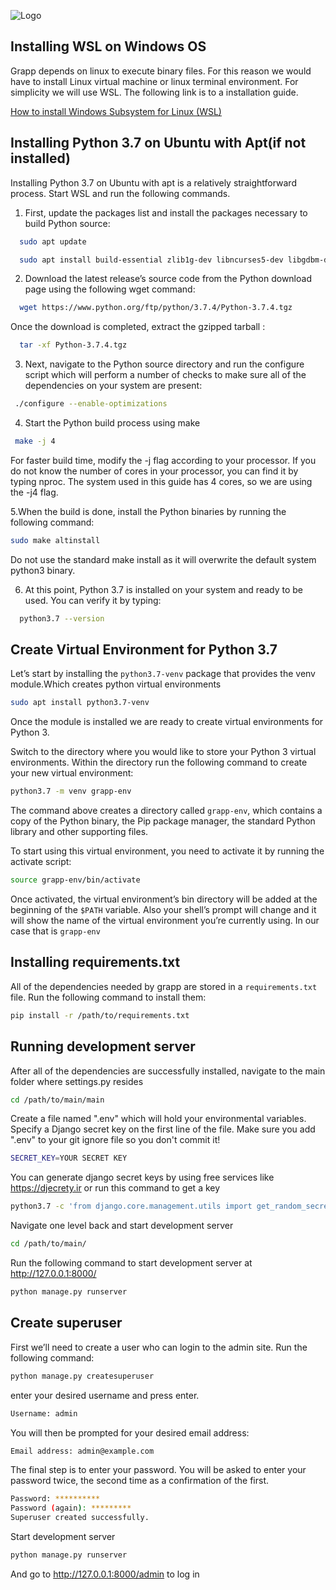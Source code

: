 ![Logo](http://www.grapp.ivelin.info/static/images/grapp-logo.png)

## Installing WSL on Windows OS


Grapp depends on linux to execute binary files. For this reason we would have to install Linux virtual machine or linux terminal environment. For simplicity we will use WSL. The  following link is to a installation guide.

[How to install Windows Subsystem for Linux (WSL)](https://www.windowscentral.com/install-windows-subsystem-linux-windows-10) 

## Installing Python 3.7 on Ubuntu with Apt(if not installed)
Installing Python 3.7 on Ubuntu with apt is a relatively straightforward process. Start WSL and run the following commands.


1. First, update the packages list and install the packages necessary to build Python source:
```bash
  sudo apt update
```

```bash
  sudo apt install build-essential zlib1g-dev libncurses5-dev libgdbm-dev libnss3-dev libssl-dev libsqlite3-dev libreadline-dev libffi-dev wget libbz2-dev
```
2. Download the latest release’s source code from the Python download page using the following wget command:

```bash
  wget https://www.python.org/ftp/python/3.7.4/Python-3.7.4.tgz
```
Once the download is completed, extract the gzipped tarball :

```bash
  tar -xf Python-3.7.4.tgz
```
3. Next, navigate to the Python source directory and run the configure script which will perform a number of checks to make sure all of the dependencies on your system are present:

```bash
 ./configure --enable-optimizations
```

4. Start the Python build process using make

```bash
 make -j 4
```
For faster build time, modify the -j flag according to your processor. If you do not know the number of cores in your processor, you can find it by typing nproc. The system used in this guide has 4 cores, so we are using the -j4 flag.

5.When the build is done, install the Python binaries by running the following command:

```bash
sudo make altinstall
```
Do not use the standard make install as it will overwrite the default system python3 binary.

6. At this point, Python 3.7 is installed on your  system and ready to be used. You can verify it by typing:

```bash
  python3.7 --version
```

## Create Virtual Environment for Python 3.7 
Let’s start by installing the `python3.7-venv` package that provides the venv module.Which creates python virtual environments

```bash
sudo apt install python3.7-venv
```

Once the module is installed we are ready to create virtual environments for Python 3.

Switch to the directory where you would like to store your Python 3 virtual environments. Within the directory run the following command to create your new virtual environment:

```bash
python3.7 -m venv grapp-env
```
The command above creates a directory called `grapp-env`, which contains a copy of the Python binary, the Pip package manager, the standard Python library and other supporting files.

To start using this virtual environment, you need to activate it by running the activate script:

```bash
source grapp-env/bin/activate
```

Once activated, the virtual environment’s bin directory will be added at the beginning of the `$PATH` variable. Also your shell’s prompt will change and it will show the name of the virtual environment you’re currently using. In our case that is `grapp-env`


## Installing requirements.txt
All of the dependencies needed by grapp are stored in a `requirements.txt` file.
Run the following command to install them:

```bash
pip install -r /path/to/requirements.txt
```
## Running development server
After all of the dependencies are successfully installed, navigate to the main folder where settings.py resides

```bash
cd /path/to/main/main
```
Create a file named ".env" which will hold your environmental variables. Specify a Django secret key on the first line of the file.
Make sure you add ".env" to your git ignore file so you don't commit it!
```bash
SECRET_KEY=YOUR SECRET KEY
```
You can generate django secret keys by using free services like https://djecrety.ir or run this command to get a key

```bash
python3.7 -c 'from django.core.management.utils import get_random_secret_key; print(get_random_secret_key())'
```
Navigate one level back and start development server

```bash
cd /path/to/main/
```
Run the following command to start development server at http://127.0.0.1:8000/

```bash
python manage.py runserver
```
## Create superuser
First we’ll need to create a user who can login to the admin site. Run the following command:

```bash
python manage.py createsuperuser
```

enter your desired username and press enter.

```bash
Username: admin
```
You will then be prompted for your desired email address:

```bash
Email address: admin@example.com
```
The final step is to enter your password. You will be asked to enter your password twice, the second time as a confirmation of the first.

```bash
Password: **********
Password (again): *********
Superuser created successfully.
```
Start development server
```bash
python manage.py runserver
```
And go to http://127.0.0.1:8000/admin to log in

